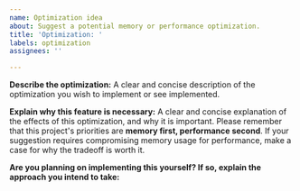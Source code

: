 ```yaml
---
name: Optimization idea
about: Suggest a potential memory or performance optimization.
title: 'Optimization: '
labels: optimization
assignees: ''

---
```


**Describe the optimization:**
A clear and concise description of the optimization you wish to implement or see implemented.

**Explain why this feature is necessary:**
A clear and concise explanation of the effects of this optimization, and why it is important. Please remember that this project's priorities are **memory first, performance second**. If your suggestion requires compromising memory usage for performance, make a case for why the tradeoff is worth it.

**Are you planning on implementing this yourself? If so, explain the approach you intend to take:**
